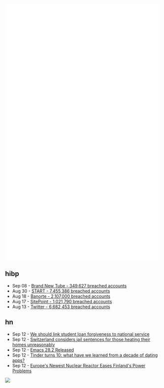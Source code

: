 ![Metrics](https://raw.githubusercontent.com/phixion/phixion/master/metrics.svg)

## hibp

<!--
for https://github.com/phixion/phixion/blob/main/.github/workflows/feeds.yml
-->
<!--START_SECTION:haveibeenpwnd-->
- Sep 08 - [Brand New Tube - 349,627 breached accounts](https://haveibeenpwned.com/PwnedWebsites#BrandNewTube)
- Aug 30 - [START - 7,455,386 breached accounts](https://haveibeenpwned.com/PwnedWebsites#Start)
- Aug 18 - [Banorte - 2,107,000 breached accounts](https://haveibeenpwned.com/PwnedWebsites#Banorte)
- Aug 17 - [SitePoint - 1,021,790 breached accounts](https://haveibeenpwned.com/PwnedWebsites#SitePoint)
- Aug 13 - [Twitter - 6,682,453 breached accounts](https://haveibeenpwned.com/PwnedWebsites#Twitter)
<!--END_SECTION:haveibeenpwnd-->

## hn

<!--
for https://github.com/phixion/phixion/blob/main/.github/workflows/feeds.yml
-->
<!--START_SECTION:hn-->
- Sep 12 - [We should link student loan forgiveness to national service](https://thehill.com/opinion/national-security/3631250-why-we-should-link-student-loan-forgiveness-to-national-service/)
- Sep 12 - [Switzerland considers jail sentences for those heating their homes unreasonably](https://bnn-news.com/switzerland-considers-jail-sentences-for-those-heating-their-homes-unreasonably-238297)
- Sep 12 - [Emacs 28.2 Released](https://lists.gnu.org/archive/html/emacs-devel/2022-09/msg00730.html)
- Sep 12 - [Tinder turns 10: what have we learned from a decade of dating apps?](https://www.theguardian.com/news/audio/2022/aug/12/tinder-10-years-dating-apps-podcast)
- Sep 12 - [Europe's Newest Nuclear Reactor Eases Finland's Power Problems](https://oilprice.com/Latest-Energy-News/World-News/Europes-Newest-Nuclear-Reactor-Eases-Finlands-Power-Problems.html)
<!--END_SECTION:hn-->

<!--
for https://yhype.me
-->
![](https://hit.yhype.me/github/profile?user_id=13013670)
